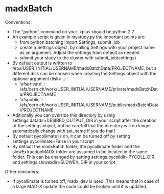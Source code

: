 # madxBatch

Conventions:
* The "python" command on your lxplus should be python 2.7
* An example script is given in mystudy.py the important points are:
    * from python.batching import Settings, submit_job
    * create a Settings object, by calling Settings with your project name as an argument. Adjust the settings from default as needed.
    * submit your study to the cluster with submit_job(settings)
* By default output is written to /eos/USER_INITIAL/USERNAME/madxBatchData/PROJECTNAME, but a different disk can be chosen when creating the Settings object with the optional argument disk=...:
    * 'afsprivate' : /afs/cern.ch/work/USER_INITIAL/USERNAME/private/madxBatchData/PROJECTNAME
    * 'afspublic' : /afs/cern.ch/work/USER_INITIAL/USERNAME/public/madxBatchData/PROJECTNAME
* Aditionally you can override this directory by using settings.datadir=DESIRED_OUTPUT_DIR in your script after the creation of the settings object, but be carefull that the directory will no longer automatically change with set_name if you do that!
* By default pycollimate is on, it can be turned off by setting settings.pycollimate=False in your script
* By default the madxBatch folder, the pycollimate folder and the slowExtractionMADX folder are assumed to be located in the same folder. This can be changed by setting settings.pycolldir=PYCOLL_DIR and settings.slowexdir=SLOWEX_DIR in your script.

Other reminders:
* If pycollimate is turned off, madx_dev is used. This means that in case of a large MAD-X update the code could be broken until it is updated.
